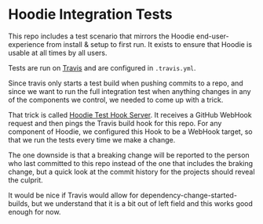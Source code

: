 # Hoodie Integration Tests

This repo includes a test scenario that mirrors the Hoodie end-user-experience from install & setup to first run. It exists to ensure that Hoodie is usable at all times by all users.

Tests are run on [Travis](https://travis-ci.org) and are configured in `.travis.yml`.

Since travis only starts a test build when pushing commits to a repo, and since we want to run the full integration test when anything changes in any of the components we control, we needed to come up with a trick.

That trick is called [Hoodie Test Hook Server](https://github.com/hoodiehq/hoodie-test-hook-server). It receives a GitHub WebHook request and then pings the Travis build hook for this repo. For any component of Hoodie, we configured this Hook to be a WebHook target, so that we run the tests every time we make a change.

The one downside is that a breaking change will be reported to the person who last committed to this repo instead of the one that includes the braking change, but a quick look at the commit history for the projects should reveal the culprit.

It would be nice if Travis would allow for dependency-change-started-builds, but we understand that it is a bit out of left field and this works good enough for now.



